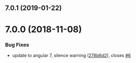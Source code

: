 <a name="7.0.1"></a>
## 7.0.1 (2019-01-22)


<a name="7.0.0"></a>
# 7.0.0 (2018-11-08)


### Bug Fixes

* update to angular 7, silence warning ([278b6d2](https://github.com/IndigoSoft/ngxd/commit/278b6d2)), closes [#6](https://github.com/IndigoSoft/ngxd/issues/6)
